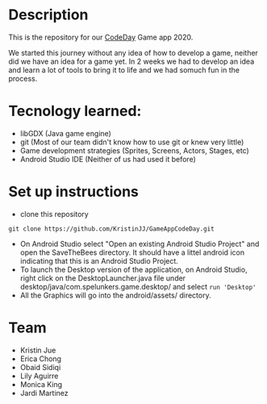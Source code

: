 # Description

This is the repository for our [CodeDay](https://www.codeday.org/) Game app 2020.

We started this journey without any idea of how to develop a game, neither did we have an idea for a game yet. In 2 weeks we had to develop an idea and learn a lot of tools to bring it to life and we had somuch fun in the process.

# Tecnology learned:
- libGDX (Java game engine)
- git (Most of our team didn't know how to use git or knew very little)
- Game development strategies (Sprites, Screens, Actors, Stages, etc)
- Android Studio IDE (Neither of us had used it before)

# Set up instructions
- clone this repository
```
git clone https://github.com/KristinJJ/GameAppCodeDay.git
```
- On Android Studio select "Open an existing Android Studio Project" and open the SaveTheBees directory. It should have a littel android icon indicating that this is an Android Studio Project.
- To launch the Desktop version of the application, on Android Studio, right click on the DesktopLauncher.java file under desktop/java/com.spelunkers.game.desktop/ and select ```run 'Desktop'```
- All the Graphics will go into the android/assets/ directory.

# Team
- Kristin Jue
- Erica Chong
- Obaid Sidiqi
- Lily Aguirre
- Monica King
- Jardi Martinez
